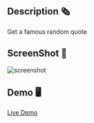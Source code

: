 ## Description 🗞️
Get a famous random quote

## ScreenShot 📸
![screenshot](https://res.cloudinary.com/dqxtoises/image/upload/v1645980484/screenshot_lo6e8x.png)

## Demo 🖥️

[Live Demo]()



